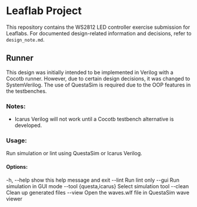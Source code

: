 # Leaflab Project

This repository contains the WS2812 LED controller exercise submission for Leaflabs. For documented design-related information and decisions, refer to `design_note.md`.

## Runner

This design was initially intended to be implemented in Verilog with a Cocotb runner. However, due to certain design decisions, it was changed to SystemVerilog. The use of QuestaSim is required due to the OOP features in the testbenches.

### Notes:
- Icarus Verilog will not work until a Cocotb testbench alternative is developed.

### Usage:
Run simulation or lint using QuestaSim or Icarus Verilog.

#### Options:
  -h, --help            show this help message and exit
  --lint                Run lint only
  --gui                 Run simulation in GUI mode
  --tool {questa,icarus}
                        Select simulation tool
  --clean               Clean up generated files
  --view                Open the waves.wlf file in QuestaSim wave viewer